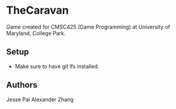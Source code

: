 # TheCaravan
Game created for CMSC425 (Game Programming) at University of Maryland, College Park.
## Setup
- Make sure to have git lfs installed.
## Authors
Jesse Pai
Alexander Zhang
